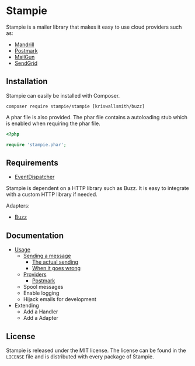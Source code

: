 Stampie
=======

Stampie is a mailer library that makes it easy to use cloud providers such as:

* [Mandrill](http://mandrill.com)
* [Postmark](http://postmarkapp.com)
* [MailGun](http://mailgun.net)
* [SendGrid](http://sendgrid.com)

Installation
------------

Stampie can easily be installed with Composer.

```
composer require stampie/stampie [kriswallsmith/buzz]
```

A phar file is also provided. The phar file contains a autoloading stub which
is enabled when requiring the phar file.

``` php
<?php

require 'stampie.phar';
```

Requirements
------------

* [EventDispatcher](http://symfony.com/doc/current/components/event_dispatcher/)

Stampie is dependent on a HTTP library such as Buzz. It is easy to integrate with
a custom HTTP library if needed.

Adapters:

* [Buzz](http://github.com/kriswallsmith/buzz)

Documentation
-------------

* [Usage](usage.md)
    * [Sending a message](usage.md#sending-a-message)
        * [The actual sending](usage.md#the-actual-sending)
        * [When it goes wrong](usage.md#when-it-goes-wrong)
    * [Providers](usage.md#providers)
        * [Postmark](usage.md#postmark)
    * Spool messages
    * Enable logging
    * Hijack emails for development
* Extending
    * Add a Handler
    * Add a Adapter

License
-------

Stampie is released under the MIT license. The license can be found in the `LICENSE` file
and is distributed with every package of Stampie.
